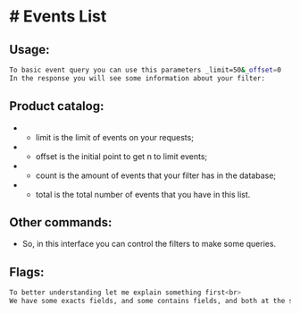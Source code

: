 # # Events List

## Usage:
```bash
To basic event query you can use this parameters _limit=50&_offset=0
In the response you will see some information about your filter:
```

## Product catalog:
- - limit is the limit of events on your requests;
- - offset is the initial point to get n to limit events;
- - count is the amount of events that your filter has in the database;
- - total is the total number of events that you have in this list.

## Other commands:
- So, in this interface you can control the filters to make some queries.

## Flags:
```bash
To better understanding let me explain something first<br>
We have some exacts fields, and some contains fields, and both at the same time 😀.
```

